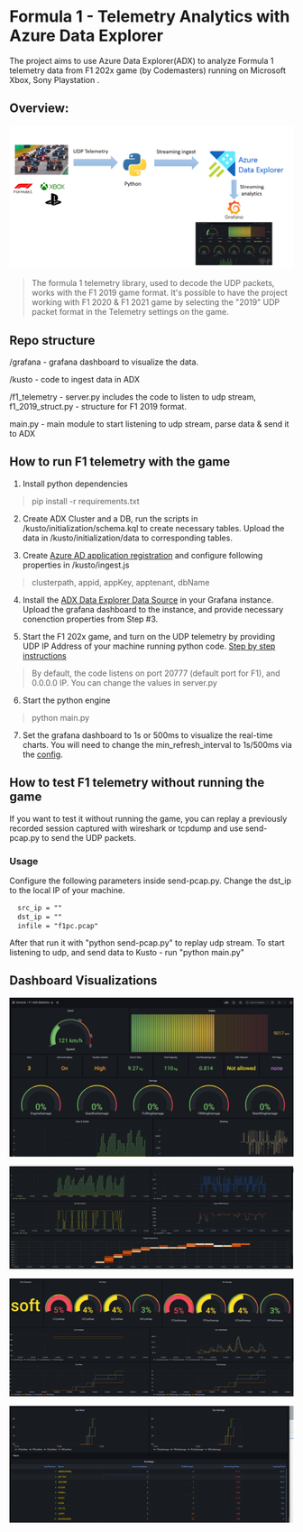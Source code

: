 # Formula 1 - Telemetry Analytics with Azure Data Explorer

The project aims to use Azure Data Explorer(ADX) to analyze Formula 1 telemetry data from F1 202x game (by Codemasters) running on Microsoft Xbox, Sony Playstation .

## Overview:

![Arch](./images/architecture.png)

> The formula 1 telemetry library, used to decode the UDP packets, works with the F1 2019 game format. It's possible to have the project working with F1 2020 & F1 2021 game by selecting the "2019" UDP packet format in the Telemetry settings on the game.


## Repo structure

/grafana - grafana dashboard to visualize the data.

/kusto - code to ingest data in ADX

/f1_telemetry  - server.py includes the code to listen to udp stream, f1_2019_struct.py - structure for F1 2019 format.

main.py - main module to start listening to udp stream, parse data & send it to ADX


## How to run F1 telemetry with the game

1. Install python dependencies 

> pip install -r requirements.txt

2. Create ADX Cluster and a DB, run the scripts in /kusto/initialization/schema.kql to create necessary tables. Upload the data in /kusto/initialization/data to corresponding tables.

3. Create [Azure AD application registration](https://docs.microsoft.com/en-us/azure/data-explorer/provision-azure-ad-app) and configure following properties in /kusto/ingest.js
> clusterpath, appid, appKey, apptenant, dbName 

4. Install the [ADX Data Explorer Data Source](https://grafana.com/grafana/plugins/grafana-azure-data-explorer-datasource/) in your Grafana instance. Upload the grafana dashboard to the instance, and provide necessary conenction properties from Step #3.

5. Start the F1 202x game, and turn on the UDP telemetry by providing UDP IP Address of your machine running python code. [Step by step instructions](https://www.simracingtelemetry.com/help/F12020/)
> By default, the code listens on port 20777 (default port for F1), and 0.0.0.0 IP. You can change the values in server.py

6. Start the python engine

> python main.py

7. Set the grafana dashboard to 1s or 500ms to visualize the real-time charts. You will need to change the min_refresh_interval to 1s/500ms via the [config](https://grafana.com/docs/grafana/latest/administration/configuration/). 


## How to test F1 telemetry without running the game
If you want to test it without running the game, you can replay a previously
recorded session captured with wireshark or tcpdump and use send-pcap.py to send
the UDP packets. 

### Usage
Configure the following parameters inside send-pcap.py. Change the dst_ip to the local IP of your machine. 
```
  src_ip = ""
  dst_ip = ""
  infile = "f1pc.pcap"
```
After that run it with "python send-pcap.py" to replay udp stream.
To start listening to udp, and send data to Kusto - run "python main.py"

## Dashboard Visualizations

![visuals1](./images/dashboard_1.png)

![visuals2](./images/dashboard_2.png)

![visuals3](./images/dashboard_4.png)

![visuals4](./images/dashboard_3.png)

